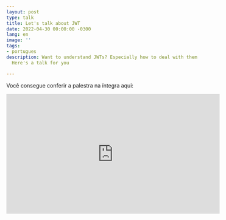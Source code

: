 ```yaml
---
layout: post
type: talk
title: Let's talk about JWT
date: 2022-04-30 00:00:00 -0300
lang: en
image: ''
tags:
- portugues
description: Want to understand JWTs? Especially how to deal with them in python?
  Here's a talk for you

---
```

Você consegue conferir a palestra na íntegra aqui:

<iframe width="560" height="315" src="https://www.youtube.com/embed/rG_2ApMMT1A?start=923" title="YouTube video player" frameborder="0" allow="accelerometer; autoplay; clipboard-write; encrypted-media; gyroscope; picture-in-picture" allowfullscreen></iframe>